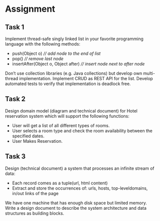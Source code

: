 # Assignment

## Task 1

Implement thread-safe singly linked list in your favorite
programming language with the following methods:

- push(Object o) <em>// add node to the end of list</em>
- pop()  <em>// remove last node</em>
- insertAfter(Object o, Object after) <em>// insert node next to after
  node</em>

Don’t use collection libraries (e.g. Java collections) but develop own
multi-thread implementation. Implement CRUD as REST API for the
list. Develop automated tests to verify that implementation is
deadlock free.

## Task 2

Design domain model (diagram and technical document) for Hotel
reservation system which will support the following functions:

- User will get a list of all different types of rooms.
- User selects a room type and check the room availability
  between the specified dates.
- User Makes Reservation.

## Task 3

Design (technical document) a system that processes an infinite
stream of data:

- Each record comes as a tuple(url, html content)
- Extract and store the occurrences of: urls, hosts, top-leveldomains,
  in/out links of the page

We have one machine that has enough disk space but limited
memory. Write a design document to describe the system
architecture and data structures as building blocks.
